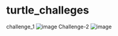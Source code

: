 # turtle_challeges
challenge_1
![image](https://user-images.githubusercontent.com/97338866/233782327-2895c982-4f8b-4399-9a18-8e597bd31dd1.png)
Challenge-2
![image](https://user-images.githubusercontent.com/97338866/233785436-b362e054-1cca-4f42-9fbe-c2fb41f621a1.png)
